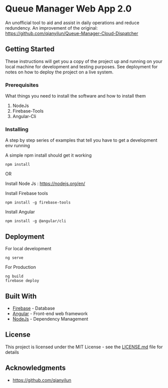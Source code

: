 # Queue Manager Web App 2.0

An unofficial tool to aid and assist in daily operations and reduce redundency. An improvement of the original: https://github.com/qianyilun/Queue-Manager-Cloud-Dispatcher

## Getting Started

These instructions will get you a copy of the project up and running on your local machine for development and testing purposes. See deployment for notes on how to deploy the project on a live system.

### Prerequisites

What things you need to install the software and how to install them

1. NodeJs
2. Firebase-Tools
3. Angular-Cli

### Installing

A step by step series of examples that tell you have to get a development env running

A simple npm install should get it working
```
npm install
```

OR

Install Node Js :
https://nodejs.org/en/

Install Firebase tools
```
npm install -g firebase-tools
```
Install Angular
```
npm install -g @angular/cli
```

## Deployment
For local development
```
ng serve
```
For Production
```
ng build
firebase deploy
```


## Built With

* [Firebase](https://firebase.google.com/) - Database
* [Angular](https://angular.io/) - Front-end web framework
* [NodeJs](https://nodejs.org/en/) - Dependency Management

## License

This project is licensed under the MIT License - see the [LICENSE.md](LICENSE.md) file for details

## Acknowledgments

* https://github.com/qianyilun

